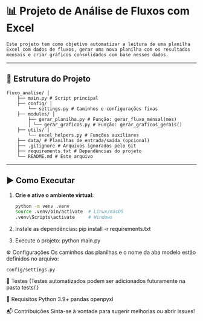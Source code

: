 # 📊 Projeto de Análise de Fluxos com Excel

    Este projeto tem como objetivo automatizar a leitura de uma planilha Excel com dados de fluxos, gerar uma nova planilha com os resultados mensais e criar gráficos consolidados com base nesses dados.

---
## 📁 Estrutura do Projeto

    fluxo_analise/ │ 
        ├── main.py # Script principal 
        ├── config/ │ 
            └── settings.py # Caminhos e configurações fixas 
        ├── modules/ │ 
            ├── gerar_planilha.py # Função: gerar_fluxo_mensal(mes) 
            │ └── gerar_graficos.py # Função: gerar_graficos_gerais() 
        ├── utils/ │ 
            └── excel_helpers.py # Funções auxiliares 
        ├── data/ # Planilhas de entrada/saída (opcional) 
        ├── .gitignore # Arquivos ignorados pelo Git 
        ├── requirements.txt # Dependências do projeto 
        └── README.md # Este arquivo
---

## ▶️ Como Executar

1. **Crie e ative o ambiente virtual:**

    ```bash
    python -m venv .venv
    source .venv/bin/activate  # Linux/macOS
    .venv\Scripts\activate     # Windows 
    
2. Instale as dependências:
    pip install -r requirements.txt

3. Execute o projeto:
    python main.py


⚙️ Configurações
    Os caminhos das planilhas e o nome da aba modelo estão definidos no arquivo:

    config/settings.py
    
🧪 Testes
    (Testes automatizados podem ser adicionados futuramente na pasta tests/.)

📌 Requisitos
    Python 3.9+
    pandas
    openpyxl
    
📬 Contribuições
    Sinta-se à vontade para sugerir melhorias ou abrir issues!

